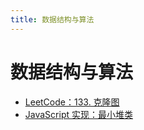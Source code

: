 ```yaml
---
title: 数据结构与算法
---
```

# 数据结构与算法 

- [LeetCode：133. 克隆图](/blog/codes/algorithm/27969.md)    
- [JavaScript 实现：最小堆类](/blog/codes/algorithm/27970.md)    
